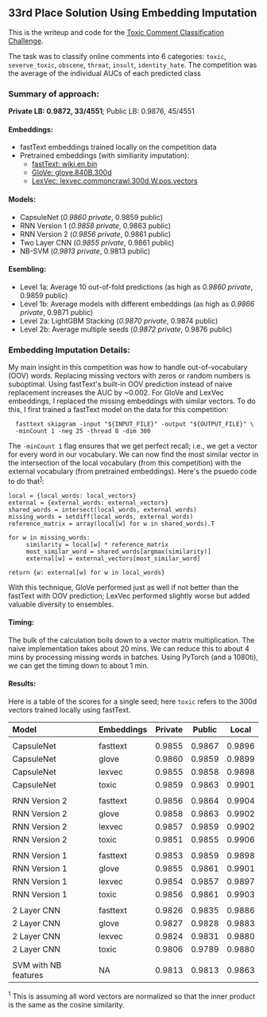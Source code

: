 ## 33rd Place Solution Using Embedding Imputation

This is the writeup and code for the [Toxic Comment Classification Challenge](https://www.kaggle.com/c/jigsaw-toxic-comment-classification-challenge).  

The task was to classify online comments into 6 categories: `toxic`, `severve_toxic`, `obscene`, `threat`, `insult`, `identity_hate`.  The competition was the average of the individual AUCs of each predicted class


### Summary of approach:

__Private LB: 0.9872, 33/4551__; Public LB: 0.9876, 45/4551

#### Embeddings: 
   - fastText embeddings trained locally on the competition data
   - Pretrained embeddings (with similiarity imputation): 
      * [fastText: wiki.en.bin](https://fasttext.cc/docs/en/english-vectors.html)
      * [GloVe: glove.840B.300d](https://nlp.stanford.edu/projects/glove/) 
      * [LexVec: lexvec.commoncrawl.300d.W.pos.vectors](https://github.com/alexandres/lexvec)

#### Models: 
   - CapsuleNet    (*0.9860 private*,	0.9859 public)
   - RNN Version 1 (*0.9858 private*,	0.9863 public)
   - RNN Version 2 (*0.9856 private*,	0.9861 public)
   - Two Layer CNN (*0.9855 private*,	0.9861 public)
   - NB-SVM (*0.9813 private*, 0.9813 public)

#### Esembling: 
   - Level 1a: Average 10 out-of-fold predictions (as high as *0.9860 private*, 0.9859 public)
   - Level 1b: Average models with different embeddings (as high as *0.9866 private*, 0.9871 public)
   - Level 2a: LightGBM Stacking (*0.9870 private*, 0.9874 public)
   - Level 2b: Average multiple seeds (*0.9872 private*, 0.9876 public)
   
### Embedding Imputation Details:


My main insight in this competition was how to handle out-of-vocabulary (OOV) words.  Replacing missing vectors with zeros or random numbers is suboptimal.  Using fastText's built-in OOV prediction instead of naive replacement increases the AUC by ~0.002.  For GloVe and LexVec embeddings, I replaced the missing embeddings with similar vectors. To do this, I first trained a fastText model on the data for this competition:
```
  fasttext skipgram -input "${INPUT_FILE}" -output "${OUTPUT_FILE}" \
  -minCount 1 -neg 25 -thread 8 -dim 300
```
The `-minCount 1` flag ensures that we get perfect recall; i.e., we get a vector for every word in our vocabulary.  We can now find the most similar vector in the intersection of the local vocabulary (from this competition) with the external vocabulary (from pretrained embeddings).  Here's the psuedo code to do that<sup>[1](#footnote1)</sup>:
```
local = {local_words: local_vectors}
external = {external_words: external_vectors}
shared_words = intersect(local_words, external_words)
missing_words = setdiff(local_words, external_words)
reference_matrix = array(local[w] for w in shared_words).T

for w in missing_words:
     similarity = local[w] * reference_matrix
     most_similar_word = shared_words[argmax(similarity)]
     external[w] = external_vectors[most_similar_word]

return {w: external[w] for w in local_words}
```
With this technique, GloVe performed just as well if not better than the fastText with OOV prediction; LexVec performed slightly worse but added valuable diversity to ensembles. 


#### Timing:
The bulk of the calculation boils down to a vector matrix multiplication.  The naive implementation takes about 20 mins. We can reduce this to about 4 mins by processing missing words in batches.  Using PyTorch (and a 1080ti), we can get the timing down to about 1 min. 

#### Results:
Here is a table of the scores for a single seed; here `toxic` refers to the 300d vectors trained locally using fastText. 


| Model	| Embeddings | Private | Public | Local |
|:------ |:---------- | ------- | ------ | ----- |
|  |
| CapsuleNet	| fasttext	| 0.9855	| 0.9867	| 0.9896|
| CapsuleNet	| glove	| 0.9860 	| 0.9859	| 0.9899|
| CapsuleNet	| lexvec	| 0.9855	| 0.9858	| 0.9898|
| CapsuleNet	| toxic	| 0.9859	| 0.9863	| 0.9901|
|  |
| RNN Version 2	| fasttext	| 0.9856	| 0.9864	| 0.9904|
| RNN Version 2	| glove	| 0.9858 	| 0.9863	| 0.9902|
| RNN Version 2	| lexvec	| 0.9857	| 0.9859	| 0.9902|
| RNN Version 2	| toxic	| 0.9851	| 0.9855	| 0.9906|
|  |
| RNN Version 1	| fasttext	| 0.9853	| 0.9859	| 0.9898|
| RNN Version 1	| glove	| 0.9855	| 0.9861	| 0.9901|
| RNN Version 1	| lexvec	| 0.9854	| 0.9857	| 0.9897|
| RNN Version 1	| toxic	| 0.9856 | 0.9861	| 0.9903|
|  |
| 2 Layer CNN	| fasttext	| 0.9826	| 0.9835	| 0.9886|
| 2 Layer CNN	| glove 	| 0.9827	| 0.9828	| 0.9883|
| 2 Layer CNN	| lexvec	| 0.9824	| 0.9831	| 0.9880|
| 2 Layer CNN	| toxic	| 0.9806	| 0.9789	| 0.9880|
|  |
| SVM with NB features	| NA	| 0.9813	| 0.9813	| 0.9863|

<a name="footnote1"><sup>1</sup></a> This is assuming all word vectors are normalized so that the inner product is the same as the cosine similarity.  
